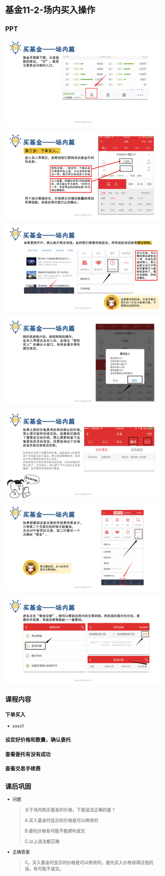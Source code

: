 # 基金11-2-场内买入操作

## PPT

![课程ppt](assets/11-2-1.jpeg)

![课程ppt](assets/11-2-2.jpeg)

![课程ppt](assets/11-2-3.jpeg)

![课程ppt](assets/11-2-4.jpeg)

![课程ppt](assets/11-2-5.jpeg)

![课程ppt](assets/11-2-6.jpeg)

![课程ppt](assets/11-2-7.jpeg)

## 课程内容

### 下单买入

- xxxx1

  > 

### 设定好价格和数量，确认委托

### 查看委托有没有成功

### 查看交易手续费

## 课后巩固

- 问题

  > 关于场内购买基金的价格，下面说法正确的是？
  >
  > A.买入基金时显示的价格是可以修改的
  >
  > B.委托价格有可能不能顺利成交
  >
  > C.以上说法都正确

- 正确答案

  > C。买入基金时显示的价格是可以修改的，委托买入价格琮得过低的话，有可能不成交。